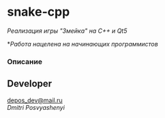 # snake-cpp
*Реализация игры "Змейка" на C++ и Qt5*

**Работа нацелена на начинающих программистов*

### Описание

## Developer
<depos_dev@mail.ru>  
*Dmitri Posvyashenyi*